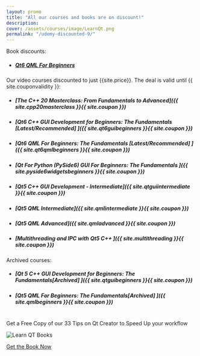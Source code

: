```yaml
---
layout: promo
title: "All our courses and books are on discount!"
description:
cover: /assets/courses/image/LearnQt.png
permalink: "/udemy-discounted-9/"
---
```


<div class="p-3">
  Book discounts:
</div>

- ##### [Qt6 QML For Beginners](https://dgakwaya.gumroad.com/l/qt6_qml_for_beginners/STARTSEPT2023)

<div class="p-3">
  Our video courses discounted to just {{site.price}}. The deal is valid until {{ site.couponvalidity }}:
</div>


- ##### [The C++ 20 Masterclass: From Fundamentals to Advanced]({{ site.cpp20masterclass }}{{ site.coupon }})
- ##### [Qt6 C++ GUI Development for Beginners: The Fundamentals [Latest/Recommended] ]({{ site.qt6guibeginners }}{{ site.coupon }})
- ##### [Qt6 QML For Beginners: The Fundamentals [Latest/Recommended] ]({{ site.qt6qmlbeginners }}{{ site.coupon }})
- ##### [Qt For Python (PySide6) GUI For Beginners: The Fundamentals ]({{ site.pyside6widgetsbeginners }}{{ site.coupon }})
- ##### [Qt5 C++ GUI Development - Intermediate]({{ site.qtguiintermediate }}{{ site.coupon }})
- ##### [Qt5 QML Intermediate]({{ site.qmlintermediate }}{{ site.coupon }})
- ##### [Qt5 QML Advanced]({{ site.qmladvanced }}{{ site.coupon }})
- ##### [Multithreading and IPC with Qt5 C++ ]({{ site.multithreading }}{{ site.coupon }})


<div class="p-3">
  Archived courses:
</div>

- ##### [Qt 5 C++ GUI Development for Beginners: The Fundamentals[Archived] ]({{ site.qtguibeginners }}{{ site.coupon }})
- ##### [Qt5 QML For Beginners: The Fundamentals[Archived] ]({{ site.qmlbeginners }}{{ site.coupon }})


<br>
<div class="alert bg-greens alert-dismissible fade show promosi" role="alert">
<div class="p-1">
 Get a Free Copy of our 33 Tips on Qt Creator to Speed Up your workflow
</div>
</div>


![Learn QT Books](/assets/books/image/qt_creator_guide.png)

<a href="https://mailchi.mp/a7c4442d916d/qt-creator-shortcuts" class="btn bg-green btn-success col-md-12 btn-lg">
Get the Book Now
</a>